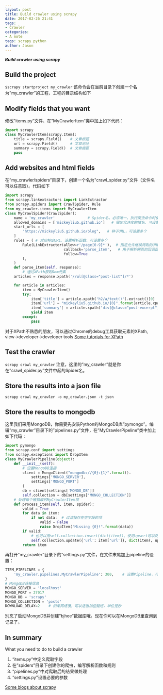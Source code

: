 ```yaml
---
layout: post
title: Build crawler using scrapy
date: 2017-02-26 21:41
tags:
- Crawler
categories:
- A note
tags: scrapy python
author: Jason
---
```

<p><strong><em>Build crawler using scrapy</em></strong></p>

## Build the project
`$scrapy startproject my_crawler`
该命令会在当前目录下创建一个名为”my_crawler”的工程，工程的目录结构如下

## Modify fields that you want
 修改”items.py”文件，在”MyCrawlerItem”类中加上如下代码：

```python
import scrapy
class MyCrawlerItem(scrapy.Item):
    title = scrapy.Field()    # 文章标题
    url = scrapy.Field()      # 文章地址
    summary = scrapy.Field()  # 文章摘要
    pass
```

## Add websites and html fields
在”my_crawler/spiders”目录下，创建一个名为”crawl_spider.py”文件（文件名可以任意取）。代码如下

```python
import scrapy
from scrapy.linkextractors import LinkExtractor
from scrapy.spiders import CrawlSpider, Rule
from my_crawler.items import MyCrawlerItem
class MyCrawlSpider(CrawlSpider):
    name = 'my_crawler'               # Spider名，必须唯一，执行爬虫命令时使用
    allowed_domains = ['mickeyliu5.github.io']   # 限定允许爬的域名，可设置多个
    start_urls = [
        "https://mickeyliu5.github.io/blog",   # 种子URL，可设置多个
    ]
    rules = ( # 对应特定URL，设置解析函数，可设置多个
        Rule(LinkExtractor(allow=r'/page[0-9]*'),  # 指定允许继续爬取的URL格式
                           callback='parse_item',   # 用于解析网页的回调函数名
                           follow=True
        ),
    )
    def parse_item(self, response):
        # 通过XPath获取Dom元素
    articles = response.xpath('//ul[@class="post-list"]/*')

    for article in articles:
        item = MyCrawlerItem()
        try:
            item['title'] = article.xpath('h2/a/text()').extract()[0]
            item['url'] = "mickeyliu5.github.io/{0}".format(article.xpath('h2/a/@href').extract()[0])
            item['summary'] = article.xpath('div[@class="post-excerpt"]/p/strong/em/text()').extract()[0]
            yield item
        except:
            pass
```
对于XPath不熟悉的朋友，可以通过Chrome的debug工具获取元素的XPath, view->developer->developer tools
[Some tutorials for XPath](https://www.w3schools.com/xml/xpath_syntax.asp)
## Test the crawler
`scrapy crawl my_crawler`
注意，这里的”my_crawler”就是你在”crawl_spider.py”文件中起的Spider名。

## Store the results into a json file
`scrapy crawl my_crawler -o my_crawler.json -t json`

## Store the results to mongodb
这里我们采用MongoDB，你需要先安装Python的MongoDB库”pymongo”。编辑”my_crawler”目录下的”pipelines.py”文件，在”MyCrawlerPipeline”类中加上如下代码：

```python
import pymongo
from scrapy.conf import settings
from scrapy.exceptions import DropItem
class MyCrawlerPipeline(object):
    def __init__(self):
        # 设置MongoDB连接
        client = MongoClient("mongodb://{0}:{1}".format().
            settings['MONGO_SERVER'],
            settings['MONGO_PORT']
        )
        db = client[settings['MONGO_DB']]
        self.collection = db[settings['MONGO_COLLECTION']]
    # 处理每个被抓取的MyCrawlerItem项
    def process_item(self, item, spider):
        valid = True
        for data in item:
            if not data:  # 过滤掉存在空字段的项
                valid = False
                raise DropItem("Missing {0}!".format(data))
        if valid:
            # 也可以用self.collection.insert(dict(item))，使用upsert可以防止重复项
            self.collection.update({'url': item['url']}, dict(item), upsert=True)
        return item
```
再打开”my_crawler”目录下的”settings.py”文件，在文件末尾加上pipeline的设置：

```python
ITEM_PIPELINES = {
    'my_crawler.pipelines.MyCrawlerPipeline': 300,    # 设置Pipeline，可以多个，值为执行优先级
}
# MongoDB连接信息
MONGO_SERVER = 'localhost'
MONGO_PORT = 27017
MONGO_DB = 'scrapy'
MONGO_COLLECTION = 'posts'
DOWNLOAD_DELAY=2    # 如果网络慢，可以适当加些延迟，单位是秒
```

别忘了启动MongoDB并创建”bjhee”数据库哦。现在你可以在MongoDB里查询到记录了。

## In summary
What you need to do to build a crawler
1. “items.py”中定义爬取字段
2. 在”spiders”目录下创建你的爬虫，编写解析函数和规则
3. “pipelines.py”中对爬取后的结果做处理
4. “settings.py”设置必要的参数

[Some blogs about scrapy](http://www.cnblogs.com/twelfthing/articles/4620533.htmli)
